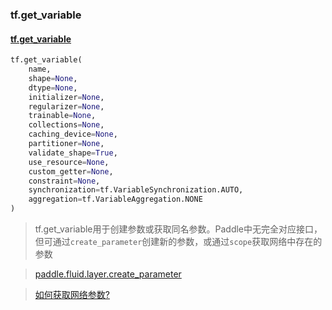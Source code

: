 ### tf.get_variable

#### [tf.get_variable](https://www.tensorflow.org/api_docs/python/tf/get_variable)

```python
tf.get_variable(
    name,
    shape=None,
    dtype=None,
    initializer=None,
    regularizer=None,
    trainable=None,
    collections=None,
    caching_device=None,
    partitioner=None,
    validate_shape=True,
    use_resource=None,
    custom_getter=None,
    constraint=None,
    synchronization=tf.VariableSynchronization.AUTO,
    aggregation=tf.VariableAggregation.NONE
)
```

> tf.get_variable用于创建参数或获取同名参数。Paddle中无完全对应接口，但可通过`create_parameter`创建新的参数，或通过`scope`获取网络中存在的参数  

> [paddle.fluid.layer.create_parameter](http://paddlepaddle.org/documentation/docs/zh/1.2/api_cn/layers_cn.html#permalink-201-create_parameter)  

> [如何获取网络参数?](TODO)
